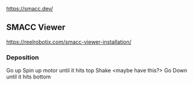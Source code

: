 https://smacc.dev/


## SMACC Viewer
https://reelrobotix.com/smacc-viewer-installation/


### Deposition
Go up
    Spin up motor until it hits top
Shake <maybe have this?>
Go Down until it hits bottom